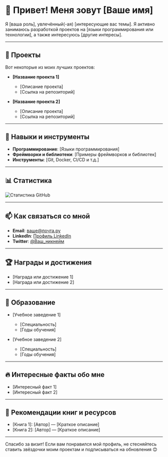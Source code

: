 # 👋 Привет! Меня зовут [Ваше имя]

Я [ваша роль], увлечённый(-ая) [интересующие вас темы]. Я активно занимаюсь разработкой проектов на [языки программирования или технологии], а также интересуюсь [другие интересы].

---

## 🌟 Проекты

Вот некоторые из моих лучших проектов:

- **[Название проекта 1]**
  - [Описание проекта]
  - [Ссылка на репозиторий]
  
- **[Название проекта 2]**
  - [Описание проекта]
  - [Ссылка на репозиторий]

---

## 🧰 Навыки и инструменты

- **Программирование**: [Языки программирования]
- **Фреймворки и библиотеки**: [Примеры фреймворков и библиотек]
- **Инструменты**: [Git, Docker, CI/CD и т.д.]

---

## 📊 Статистика

![Статистика GitHub](https://github-readme-stats.vercel.app/api?username=Ваше_имя_пользователя&show_icons=true&theme=radical)

---

## 📫 Как связаться со мной

- **Email**: ваше@почта.ру
- **LinkedIn**: [Профиль LinkedIn](ссылка)
- **Twitter**: [@Ваш_никнейм](ссылка)

---

## 🏆 Награды и достижения

- [Награда или достижение 1]
- [Награда или достижение 2]

---

## 📄 Образование

- [Учебное заведение 1]
  - [Специальность]
  - [Годы обучения]

- [Учебное заведение 2]
  - [Специальность]
  - [Годы обучения]

---

## 🔥 Интересные факты обо мне

- [Интересный факт 1]
- [Интересный факт 2]

---

## 📖 Рекомендации книг и ресурсов

- [Книга 1]: [Автор] — [Краткое описание]
- [Книга 2]: [Автор] — [Краткое описание]

---

Спасибо за визит! Если вам понравился мой профиль, не стесняйтесь ставить звёздочки моим проектам и подписываться на обновления 😊
